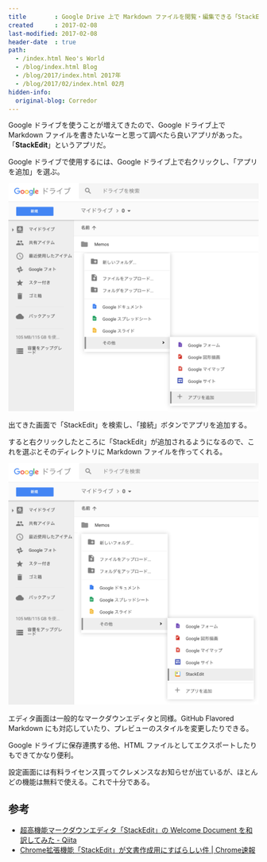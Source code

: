 ```yaml
---
title        : Google Drive 上で Markdown ファイルを閲覧・編集できる「StackEdit」
created      : 2017-02-08
last-modified: 2017-02-08
header-date  : true
path:
  - /index.html Neo's World
  - /blog/index.html Blog
  - /blog/2017/index.html 2017年
  - /blog/2017/02/index.html 02月
hidden-info:
  original-blog: Corredor
---
```


Google ドライブを使うことが増えてきたので、Google ドライブ上で Markdown ファイルを書きたいなーと思って調べたら良いアプリがあった。「__StackEdit__」というアプリだ。

Google ドライブで使用するには、Google ドライブ上で右クリックし、「アプリを追加」を選ぶ。

![右クリック](08-03-01.png)

出てきた画面で「StackEdit」を検索し、「接続」ボタンでアプリを追加する。

すると右クリックしたところに「StackEdit」が追加されるようになるので、これを選ぶとそのディレクトリに Markdown ファイルを作ってくれる。

![StackEdit が追加されている](08-03-02.png)

エディタ画面は一般的なマークダウンエディタと同様。GitHub Flavored Markdown にも対応していたり、プレビューのスタイルを変更したりできる。

Google ドライブに保存連携する他、HTML ファイルとしてエクスポートしたりもできてかなり便利。

設定画面には有料ライセンス買ってクレメンスなお知らせが出ているが、ほとんどの機能は無料で使える。これで十分である。

## 参考

- [超高機能マークダウンエディタ「StackEdit」の Welcome Document を和訳してみた - Qiita](http://qiita.com/ka215/items/9a7768609b88c5df8ef6)
- [Chrome拡張機能「StackEdit」が文書作成用にすばらしい件 | Chrome速報](http://chromesoku.com/markdown-stackedit/)
